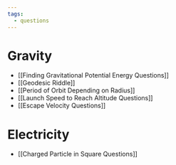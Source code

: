 ```yaml
---
tags:
  - questions
---
```

# Gravity
- [[Finding Gravitational Potential Energy Questions]]
- [[Geodesic Riddle]]
- [[Period of Orbit Depending on Radius]]
- [[Launch Speed to Reach Altitude Questions]]
- [[Escape Velocity Questions]]
# Electricity
- [[Charged Particle in Square Questions]]